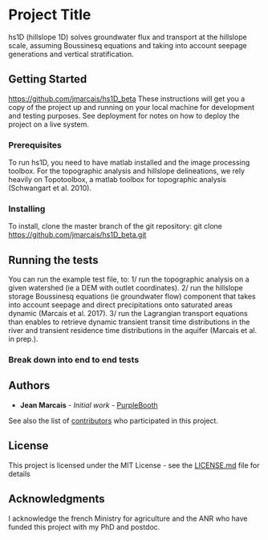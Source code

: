 # Project Title

hs1D (hillslope 1D) solves groundwater flux and transport at the hillslope scale, assuming Boussinesq equations and taking into account seepage generations and vertical stratification. 

## Getting Started

https://github.com/jmarcais/hs1D_beta
These instructions will get you a copy of the project up and running on your local machine for development and testing purposes. See deployment for notes on how to deploy the project on a live system.

### Prerequisites

To run hs1D, you need to have matlab installed and the image processing toolbox. For the topographic analysis and hillslope delineations, we rely heavily on Topotoolbox, a matlab toolbox for topographic analysis (Schwangart et al. 2010).


### Installing

To install, clone the master branch of the git repository:
git clone https://github.com/jmarcais/hs1D_beta.git

## Running the tests

You can run the example test file, to:
1/ run the topographic analysis on a given watershed (ie a DEM with outlet coordinates).
2/ run the hillslope storage Boussinesq equations (ie groundwater flow) component that takes into account seepage and direct precipitations onto saturated areas dynamic (Marcais et al. 2017).
3/ run the Lagrangian transport equations than enables to retrieve dynamic transient transit time distributions in the river and transient residence time distributions in the aquifer (Marcais et al. in prep.).

### Break down into end to end tests



## Authors

* **Jean Marcais** - *Initial work* - [PurpleBooth](https://github.com/jmarcais)

See also the list of [contributors](https://github.com/your/project/contributors) who participated in this project.

## License

This project is licensed under the MIT License - see the [LICENSE.md](LICENSE.md) file for details

## Acknowledgments

I acknowledge the french Ministry for agriculture and the ANR who have funded this project with my PhD and postdoc.

